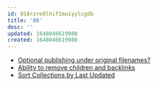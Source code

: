 ```yaml
---
id: 018rzre8lhif1muiyylcgdb
title: '06'
desc: ''
updated: 1648046619980
created: 1648046619980
---
```


- [Optional publishing under original filenames?](https://github.com/dendronhq/dendron/issues/331)
- [Ability to remove children and backlinks](https://github.com/dendronhq/dendron/issues/2000)
- [Sort Collections by Last Updated](https://github.com/dendronhq/dendron/issues/1028)
